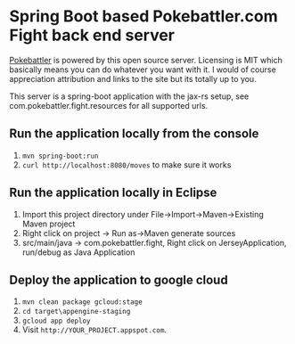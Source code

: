# Spring Boot based Pokebattler.com Fight back end server

[Pokebattler](https://www.pokebattler.com) is powered by this open source server. Licensing is MIT which 
basically means you can do whatever you want with it.  I would of course appreciation attribution and links
to the site but its totally up to you.

This server is a spring-boot application with the jax-rs setup, see com.pokebattler.fight.resources for all supported urls.

## Run the application locally from the console
1. `mvn spring-boot:run`
1. `curl http://localhost:8080/moves` to make sure it works

## Run the application locally in Eclipse

1. Import this project directory under File->Import->Maven->Existing Maven project
1. Right click on project -> Run as->Maven generate sources
1.  src/main/java -> com.pokebattler.fight, Right click on JerseyApplication, run/debug as Java Application


## Deploy the application to google cloud

1. `mvn clean package gcloud:stage`
1. `cd target\appengine-staging`
1. `gcloud app deploy`
1. Visit `http://YOUR_PROJECT.appspot.com`.





